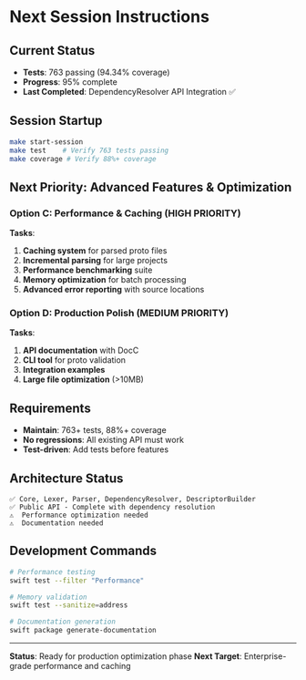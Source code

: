 # Next Session Instructions

## Current Status
- **Tests**: 763 passing (94.34% coverage)
- **Progress**: 95% complete
- **Last Completed**: DependencyResolver API Integration ✅

## Session Startup
```bash
make start-session
make test    # Verify 763 tests passing
make coverage # Verify 88%+ coverage
```

## Next Priority: Advanced Features & Optimization

### Option C: Performance & Caching (HIGH PRIORITY)
**Tasks**:
1. **Caching system** for parsed proto files
2. **Incremental parsing** for large projects  
3. **Performance benchmarking** suite
4. **Memory optimization** for batch processing
5. **Advanced error reporting** with source locations

### Option D: Production Polish (MEDIUM PRIORITY)
**Tasks**:
1. **API documentation** with DocC
2. **CLI tool** for proto validation
3. **Integration examples**
4. **Large file optimization** (>10MB)

## Requirements
- **Maintain**: 763+ tests, 88%+ coverage
- **No regressions**: All existing API must work
- **Test-driven**: Add tests before features

## Architecture Status
```
✅ Core, Lexer, Parser, DependencyResolver, DescriptorBuilder
✅ Public API - Complete with dependency resolution
⚠️  Performance optimization needed
⚠️  Documentation needed
```

## Development Commands
```bash
# Performance testing
swift test --filter "Performance"

# Memory validation  
swift test --sanitize=address

# Documentation generation
swift package generate-documentation
```

---
**Status**: Ready for production optimization phase
**Next Target**: Enterprise-grade performance and caching
